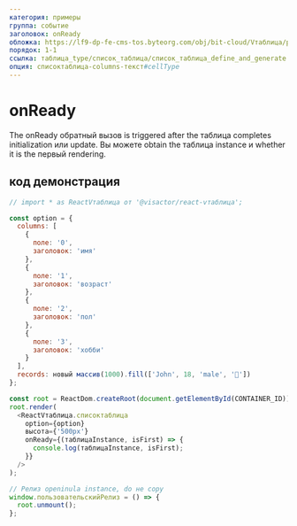 ```yaml
---
категория: примеры
группа: событие
заголовок: onReady
обложка: https://lf9-dp-fe-cms-tos.byteorg.com/obj/bit-cloud/Vтаблица/preview/react-по умолчанию.png
порядок: 1-1
ссылка: таблица_type/список_таблица/список_таблица_define_and_generate
опция: списоктаблица-columns-текст#cellType
---
```


# onReady

The onReady обратный вызов is triggered after the таблица completes initialization или update. Вы можете obtain the таблица instance и whether it is the первый rendering.

## код демонстрация

```javascript liveдемонстрация template=vтаблица-react
// import * as ReactVтаблица от '@visactor/react-vтаблица';

const option = {
  columns: [
    {
      поле: '0',
      заголовок: 'имя'
    },
    {
      поле: '1',
      заголовок: 'возраст'
    },
    {
      поле: '2',
      заголовок: 'пол'
    },
    {
      поле: '3',
      заголовок: 'хобби'
    }
  ],
  records: новый массив(1000).fill(['John', 18, 'male', '🏀'])
};

const root = ReactDom.createRoot(document.getElementById(CONTAINER_ID));
root.render(
  <ReactVтаблица.списоктаблица
    option={option}
    высота={'500px'}
    onReady={(таблицаInstance, isFirst) => {
      console.log(таблицаInstance, isFirst);
    }}
  />
);

// Релиз openinula instance, do не copy
window.пользовательскийРелиз = () => {
  root.unmount();
};
```
